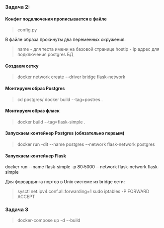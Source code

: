 ### Задача 2:
#### Конфиг подключения прописывается в файле
> config.py

В файле образа прокинуты два переменных окружения:
> name - для теста имени на базовой странице
> hostip - ip адрес для подключения postgres БД

#### Создаем сетку
> docker network create --driver bridge flask-network

#### Монтируем образ Postgres
> cd postgres/
> docker build --tag=postres .

#### Монтируем образ фласк
> docker build --tag=flask-simple .

#### Запускаем контейнер Postgres (обязательно первым)
> docker run -dit --name postgres --network flask-network postgres

#### Запускаем контейнер Flask
docker run --name flask-simple -p 80:5000 --network flask-network flask-simple


Для форвардинга портов в Unix системе из bridge сети:
> sysctl net.ipv4.conf.all.forwarding=1
> sudo iptables -P FORWARD ACCEPT


### Задача 3
> docker-compose up -d --build